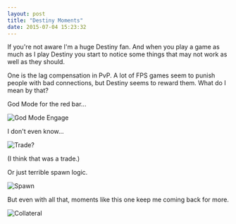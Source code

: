 ```yaml
---
layout: post
title: "Destiny Moments"
date: 2015-07-04 15:23:32
---
```


If you're not aware I'm a huge Destiny fan.  And when you play a game as much as I play Destiny you start to notice some things that may not work as well as they should.

One is the lag compensation in PvP.  A lot of FPS games seem to punish people with bad connections, but Destiny seems to reward them.  What do I mean by that?

God Mode for the red bar...

![God Mode Engage](//i.imgur.com/5vMQ3U0.gif)

I don't even know...

![Trade?](//i.imgur.com/ZG5DdWF.gif)

(I think that was a trade.)

Or just terrible spawn logic.

![Spawn](//i.imgur.com/Idso7hO.gif)

But even with all that, moments like this one keep me coming back for more.

![Collateral](//i.imgur.com/8Brv6Ui.gif)
